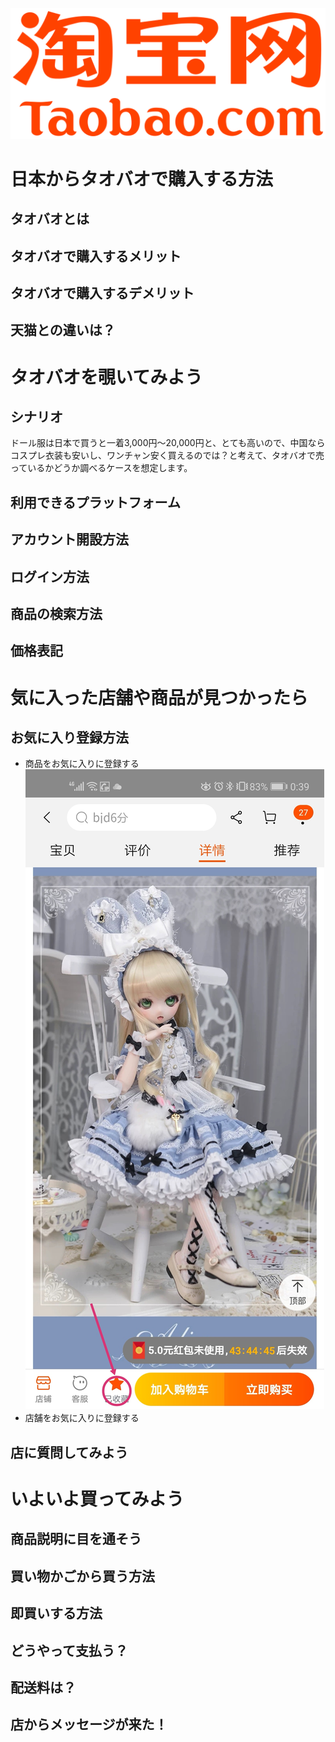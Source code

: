 ![タオバオロゴ](/images/taobao_logo.png) 
# 日本からタオバオで購入する方法
## タオバオとは
## タオバオで購入するメリット
## タオバオで購入するデメリット
## 天猫との違いは？
# タオバオを覗いてみよう
## シナリオ
ドール服は日本で買うと一着3,000円～20,000円と、とても高いので、中国ならコスプレ衣装も安いし、ワンチャン安く買えるのでは？と考えて、タオバオで売っているかどうか調べるケースを想定します。
## 利用できるプラットフォーム
## アカウント開設方法
## ログイン方法
## 商品の検索方法
## 価格表記
# 気に入った店舗や商品が見つかったら
## お気に入り登録方法
- 商品をお気に入りに登録する
![](/images/fav_item.jpg) 
- 店舗をお気に入りに登録する
## 店に質問してみよう
# いよいよ買ってみよう
## 商品説明に目を通そう
## 買い物かごから買う方法
## 即買いする方法
## どうやって支払う？
## 配送料は？
## 店からメッセージが来た！

